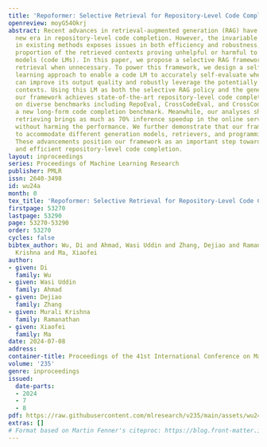 ```yaml
---
title: 'Repoformer: Selective Retrieval for Repository-Level Code Completion'
openreview: moyG54Okrj
abstract: Recent advances in retrieval-augmented generation (RAG) have initiated a
  new era in repository-level code completion. However, the invariable use of retrieval
  in existing methods exposes issues in both efficiency and robustness, with a large
  proportion of the retrieved contexts proving unhelpful or harmful to code language
  models (code LMs). In this paper, we propose a selective RAG framework to avoid
  retrieval when unnecessary. To power this framework, we design a self-supervised
  learning approach to enable a code LM to accurately self-evaluate whether retrieval
  can improve its output quality and robustly leverage the potentially noisy retrieved
  contexts. Using this LM as both the selective RAG policy and the generation model,
  our framework achieves state-of-the-art repository-level code completion performance
  on diverse benchmarks including RepoEval, CrossCodeEval, and CrossCodeLongEval,
  a new long-form code completion benchmark. Meanwhile, our analyses show that selectively
  retrieving brings as much as 70% inference speedup in the online serving setting
  without harming the performance. We further demonstrate that our framework is able
  to accommodate different generation models, retrievers, and programming languages.
  These advancements position our framework as an important step towards more accurate
  and efficient repository-level code completion.
layout: inproceedings
series: Proceedings of Machine Learning Research
publisher: PMLR
issn: 2640-3498
id: wu24a
month: 0
tex_title: 'Repoformer: Selective Retrieval for Repository-Level Code Completion'
firstpage: 53270
lastpage: 53290
page: 53270-53290
order: 53270
cycles: false
bibtex_author: Wu, Di and Ahmad, Wasi Uddin and Zhang, Dejiao and Ramanathan, Murali
  Krishna and Ma, Xiaofei
author:
- given: Di
  family: Wu
- given: Wasi Uddin
  family: Ahmad
- given: Dejiao
  family: Zhang
- given: Murali Krishna
  family: Ramanathan
- given: Xiaofei
  family: Ma
date: 2024-07-08
address:
container-title: Proceedings of the 41st International Conference on Machine Learning
volume: '235'
genre: inproceedings
issued:
  date-parts:
  - 2024
  - 7
  - 8
pdf: https://raw.githubusercontent.com/mlresearch/v235/main/assets/wu24a/wu24a.pdf
extras: []
# Format based on Martin Fenner's citeproc: https://blog.front-matter.io/posts/citeproc-yaml-for-bibliographies/
---
```

